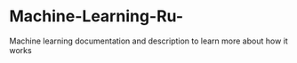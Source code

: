 # Machine-Learning-Ru-
Machine learning documentation and description to learn more about how it works 
